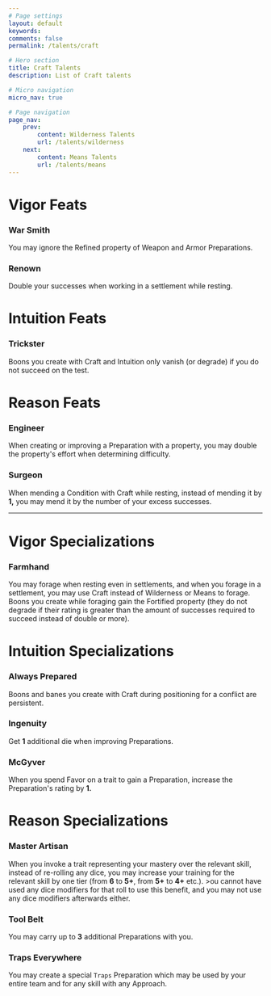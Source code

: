 ```yaml
---
# Page settings
layout: default
keywords:
comments: false
permalink: /talents/craft

# Hero section
title: Craft Talents
description: List of Craft talents

# Micro navigation
micro_nav: true

# Page navigation
page_nav:
    prev:
        content: Wilderness Talents
        url: /talents/wilderness
    next:
        content: Means Talents
        url: /talents/means
---
```


# Vigor Feats

### War Smith

You may ignore the Refined property of Weapon and Armor Preparations.

### Renown

Double your successes when working in a settlement while resting.



# Intuition Feats

### Trickster

Boons you create with Craft and Intuition only vanish (or degrade) if you do not succeed on the test.



# Reason Feats

### Engineer

When creating or improving a Preparation with a property, you may double the property's effort when determining difficulty.

### Surgeon

When mending a Condition with Craft while resting, instead of mending it by **1,** you may mend it by the number of your excess successes.


---


# Vigor Specializations

### Farmhand

You may forage when resting even in settlements, and when you forage in a settlement, you may use Craft instead of Wilderness or Means to forage. Boons you create while foraging gain the Fortified property (they do not degrade if their rating is greater than the amount of successes required to succeed instead of double or more).



# Intuition Specializations

### Always Prepared

Boons and banes you create with Craft during positioning for a conflict are persistent.

### Ingenuity

Get **1** additional die when improving Preparations.

### McGyver

When you spend Favor on a trait to gain a Preparation, increase the Preparation's rating by **1.**



# Reason Specializations

### Master Artisan

When you invoke a trait representing your mastery over the relevant skill, instead of re-rolling any dice, you may increase your training for the relevant skill by one tier (from **6** to **5+**, from **5+** to **4+** etc.). >ou cannot have used any dice modifiers for that roll to use this benefit, and you may not use any dice modifiers afterwards either.

### Tool Belt

You may carry up to **3** additional Preparations with you.

### Traps Everywhere

You may create a special `Traps` Preparation which may be used by your entire team and for any skill with any Approach.
